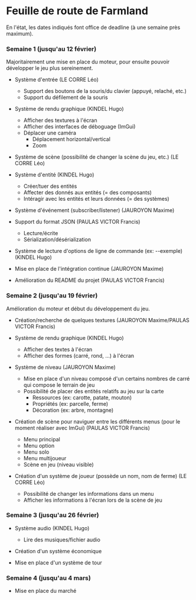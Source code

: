 # Feuille de route de Farmland

En l'état, les dates indiqués font office de deadline (à une semaine près maximum).

### Semaine 1 (jusqu'au 12 février)

Majoritairement une mise en place du moteur, pour ensuite pouvoir développer le jeu plus sereinement.

- Système d'entrée (LE CORRE Léo)
	- Support des boutons de la souris/du clavier (appuyé, relaché, etc.)
	- Support du défilement de la souris

- Système de rendu graphique (KINDEL Hugo)
	- Afficher des textures à l'écran
	- Afficher des interfaces de déboguage (ImGui)
	- Déplacer une caméra
		- Déplacement horizontal/vertical
		- Zoom

- Système de scène (possibilité de changer la scène du jeu, etc.) (LE CORRE Léo)

- Système d'entité (KINDEL Hugo)
	- Créer/tuer des entités
	- Affecter des donnés aux entités (= des composants)
	- Intéragir avec les entités et leurs données (= des systèmes)

- Système d'événement (subscriber/listener) (JAUROYON Maxime)

- Support du format JSON (PAULAS VICTOR Francis)
	- Lecture/écrite
	- Sérialization/désérialization

- Système de lecture d'options de ligne de commande (ex: --exemple) (KINDEL Hugo)

- Mise en place de l'intégration continue (JAUROYON Maxime)

- Amélioration du README du projet (PAULAS VICTOR Francis)

### Semaine 2 (jusqu'au 19 février)

Amélioration du moteur et début du développement du jeu.

- Création/recherche de quelques textures (JAUROYON Maxime/PAULAS VICTOR Francis)

- Système de rendu graphique (KINDEL Hugo)
	- Afficher des textes à l'écran
	- Afficher des formes (carré, rond, ...) à l'écran

- Système de niveau (JAUROYON Maxime)
	- Mise en place d'un niveau composé d'un certains nombres de carré qui compose le terrain de jeu
	- Possibilité de placer des entités relatifs au jeu sur la carte
		- Ressources (ex: carotte, patate, mouton)
		- Propriétés (ex: parcelle, ferme)
		- Décoration (ex: arbre, montagne)

- Création de scène pour naviguer entre les différents menus (pour le moment réaliser avec ImGui) (PAULAS VICTOR Francis)
	- Menu principal
	- Menu option
	- Menu solo
	- Menu multijoueur
	- Scène en jeu (niveau visible)

- Création d'un système de joueur (possède un nom, nom de ferme) (LE CORRE Léo)
	- Possibilité de changer les informations dans un menu
	- Afficher les informations à l'écran lors de la scène de jeu

### Semaine 3 (jusqu'au 26 février)

- Système audio (KINDEL Hugo)
	- Lire des musiques/fichier audio

- Création d'un système économique

- Mise en place d'un système de tour

### Semaine 4 (jusqu'au 4 mars)

- Mise en place du marché